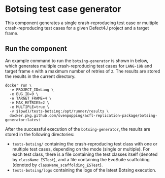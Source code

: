 # Botsing test case generator

This component generates a single crash-reproducing test case or multiple crash-reproducing test cases for a given Defect4J project and a target frame.

## Run the component

An example command to run the `botsing-generator` is shown in below, which generates multiple crash-reproducing test cases for `LANG-19b` and target frame `4` with a maximum number of retries of `2`. The results are stored the results in the current directory.

```
docker run \
  -e PROJECT_ID=Lang \
  -e BUG_ID=9 \
  -e TARGET_FRAME=4 \
  -e MAX_RETRIES=2 \
  -e MULTIPLE=true \
  -v $(pwd)/tests-botsing:/opt/runner/results \
  docker.pkg.github.com/svenpopping/acfl-replication-package/botsing-generator:latest
```

After the successful execution of the `botsing-generator`, the results are stored in the following directories:
- `tests-botsing/` containing the crash-reproducing test class with one or multiple test cases, depending on the mode (single or multiple). For each test class, there is a file containing the test classes itself (denoted by `className_ESTest`), and a file containing the EvoSuite scaffolding (denoted by `className_scaffolding_ESTest`).
- `tests-botsing/logs` containing the logs of the latest Botsing execution.
